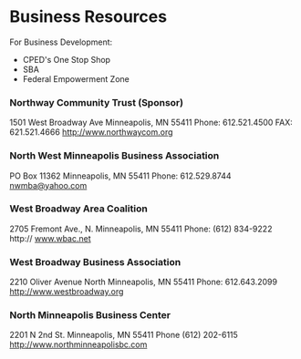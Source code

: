 # Business Resources

For Business Development:

* CPED's One Stop Shop
* SBA
* Federal Empowerment Zone

### Northway Community Trust (Sponsor) 
1501 West Broadway Ave
Minneapolis, MN 55411
Phone: 612.521.4500
FAX: 621.521.4666
http://www.northwaycom.org

### North West Minneapolis Business Association
PO Box 11362
Minneapolis, MN 55411
Phone: 612.529.8744
nwmba@yahoo.com

### West Broadway Area Coalition 
2705 Fremont Ave., N. 
Minneapolis, MN 55411 
Phone: (612) 834-9222 
http:// www.wbac.net

### West Broadway Business Association
2210 Oliver Avenue North
Minneapolis, MN 55411
Phone: 612.643.2099
http://www.westbroadway.org

### North Minneapolis Business Center
2201 N 2nd St.
Minneapolis, MN 55411
Phone (612) 202-6115
http://www.northminneapolisbc.com